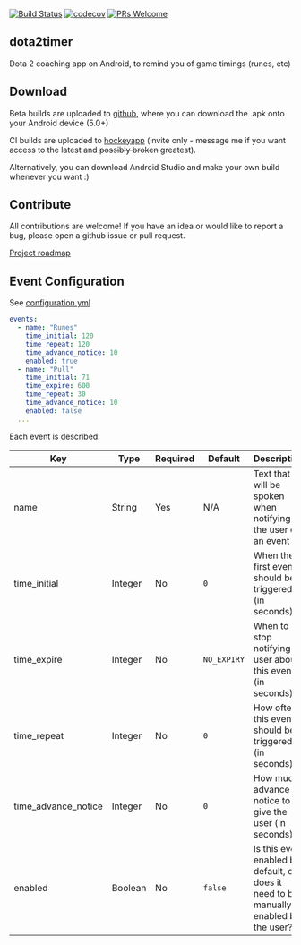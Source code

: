 [![Build Status](https://travis-ci.org/cannawen/dota2timer.svg?branch=master)](https://travis-ci.org/cannawen/dota2timer) [![codecov](https://codecov.io/gh/cannawen/dota2timer/branch/master/graph/badge.svg)](https://codecov.io/gh/cannawen/dota2timer) [![PRs Welcome](https://img.shields.io/badge/PRs-welcome-brightgreen.svg?style=flat-square)](https://opensource.guide/how-to-contribute/)

## dota2timer

Dota 2 coaching app on Android, to remind you of game timings (runes, etc)

## Download

Beta builds are uploaded to [github](https://github.com/cannawen/dota2timer/releases), where you can download the .apk onto your Android device (5.0+)

CI builds are uploaded to [hockeyapp](https://hockeyapp.net/) (invite only - message me if you want access to the latest and ~~possibly broken~~ greatest).

Alternatively, you can download Android Studio and make your own build whenever you want :)

## Contribute

All contributions are welcome! If you have an idea or would like to report a bug, please open a github issue or pull request.

[Project roadmap](https://github.com/cannawen/dota2timer/projects/1)

## Event Configuration

See [configuration.yml](app/src/main/assets/configuration.yml)
```yaml
events:
  - name: "Runes"
    time_initial: 120
    time_repeat: 120
    time_advance_notice: 10
    enabled: true
  - name: "Pull"
    time_initial: 71
    time_expire: 600
    time_repeat: 30
    time_advance_notice: 10
    enabled: false
  ...
```
Each event is described:

| Key | Type | Required | Default | Description |
| --- | --- | --- | --- | --- |
| name | String | Yes | N/A | Text that will be spoken when notifying the user of an event |
| time_initial | Integer | No | `0` | When the first event should be triggered (in seconds) |
| time_expire | Integer | No | `NO_EXPIRY` | When to stop notifying user about this event (in seconds) |
| time_repeat | Integer | No | `0` | How often this event should be triggered (in seconds) |
| time_advance_notice | Integer | No | `0` | How much advance notice to give the user (in seconds) |
| enabled | Boolean | No | `false` | Is this event enabled by default, or does it need to be manually enabled by the user? |
